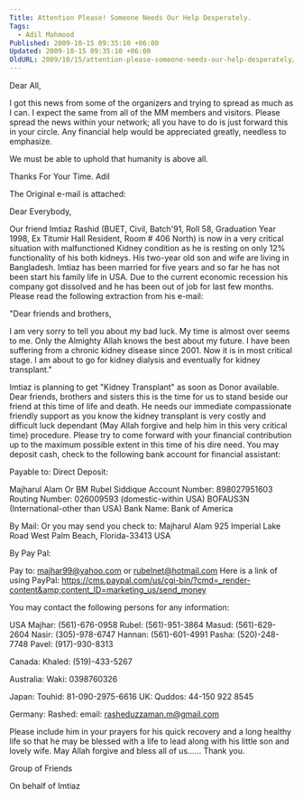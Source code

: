 ```yaml
---
Title: Attention Please! Someone Needs Our Help Desperately.
Tags:
  - Adil Mahmood
Published: 2009-10-15 09:35:10 +06:00
Updated: 2009-10-15 09:35:10 +06:00
OldURL: 2009/10/15/attention-please-someone-needs-our-help-desperately/
---
```


Dear All,

I got this news from some of the organizers  and trying to spread as much as I can.  I expect the same from all of the MM members and visitors.  Please spread the news within your network;  all you have to do is just forward this in your circle.  Any financial help would be appreciated greatly, needless to emphasize. 

We must be able to uphold that humanity is above all.

Thanks For Your Time.
Adil


The Original e-mail is attached:


Dear Everybody, 

Our friend Imtiaz Rashid (BUET, Civil, Batch'91, Roll 58, Graduation Year 1998, Ex Titumir Hall Resident, Room # 406 North) is now in a very critical situation with malfunctioned Kidney condition as he is resting on only 12% functionality of his both kidneys. His two-year old son and wife are living in Bangladesh. Imtiaz has been married for five years and so far he has not been start his family life in USA. Due to the current economic recession his company got dissolved and he has been out of job for last few months. Please read the following extraction from his e-mail: 

"Dear friends and brothers, 

I am very sorry to tell you about my bad luck. My time is almost over seems to me. Only the Almighty Allah knows the best about my future. I have been suffering from a chronic kidney disease since 2001. Now it is in most critical stage. I am about to go for kidney dialysis and eventually for kidney transplant." 

Imtiaz is planning to get "Kidney Transplant" as soon as Donor available. Dear friends, brothers and sisters this is the time for us to stand beside our friend at this time of life and death. He needs our immediate compassionate friendly support as you know the kidney transplant is very costly and difficult luck dependant (May Allah forgive and help him in this very critical time) procedure. Please try to come forward with your financial contribution up to the maximum possible extent in this time of his dire need. You may deposit cash, check to the following bank account for financial assistant: 

Payable to: 
Direct Deposit: 

Majharul Alam 
Or 
BM Rubel Siddique 
Account Number: 898027951603 
Routing Number: 026009593 (domestic-within USA) 
BOFAUS3N (International-other than USA) 
Bank Name: Bank of America 

By Mail: 
Or you may send you check to: 
Majharul Alam 
925 Imperial Lake Road 
West Palm Beach, Florida-33413 
USA 

By Pay Pal: 

Pay to: majhar99@yahoo.com or rubelnet@hotmail.com
Here is a link of using PayPal:
https://cms.paypal.com/us/cgi-bin/?cmd=_render-content&amp;content_ID=marketing_us/send_money

You may contact the following persons for any information: 

USA 
Majhar: (561)-676-0958 
Rubel: (561)-951-3864 
Masud: (561)-629-2604 
Nasir: (305)-978-6747 
Hannan: (561)-601-4991 
Pasha: (520)-248-7748 
Pavel: (917)-930-8313 

Canada: 
Khaled: (519)-433-5267 

Australia: 
Waki: 0398760326 

Japan: 
Touhid: 81-090-2975-6616 
UK:
Quddos: 44-150 922 8545

Germany:
Rashed: email: rasheduzzaman.m@gmail.com 


Please include him in your prayers for his quick recovery and a long healthy life so that he may be blessed with a life to lead along with his little son and lovely wife. May Allah forgive and bless all of us…… Thank you. 

Group of Friends 

On behalf of Imtiaz 


